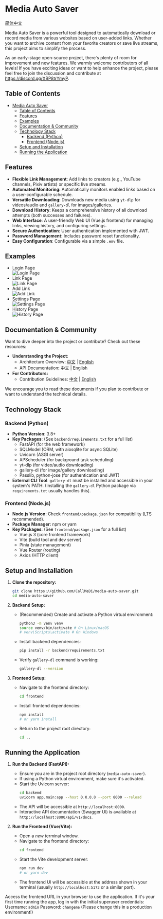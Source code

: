 # Media Auto Saver

[简体中文](README.zh-CN.md)

Media Auto Saver is a powerful tool designed to automatically download or record media from various websites based on user-added links. Whether you want to archive content from your favorite creators or save live streams, this project aims to simplify the process.

As an early-stage open-source project, there's plenty of room for improvement and new features. We warmly welcome contributors of all levels! If you have exciting ideas or want to help enhance the project, please feel free to join the discussion and contribute at https://discord.gg/XBP8trYmyP.

## Table of Contents

- [Media Auto Saver](#media-auto-saver)
  - [Table of Contents](#table-of-contents)
  - [Features](#features)
  - [Examples](#examples)
  - [Documentation \& Community](#documentation--community)
  - [Technology Stack](#technology-stack)
    - [Backend (Python)](#backend-python)
    - [Frontend (Node.js)](#frontend-nodejs)
  - [Setup and Installation](#setup-and-installation)
  - [Running the Application](#running-the-application)

## Features

*   **Flexible Link Management**: Add links to creators (e.g., YouTube channels, Pixiv artists) or specific live streams.
*   **Automated Monitoring**: Automatically monitors enabled links based on a user-configurable schedule.
*   **Versatile Downloading**: Downloads new media using `yt-dlp` for videos/audio and `gallery-dl` for images/galleries.
*   **Download History**: Keeps a comprehensive history of all download attempts (both successes and failures).
*   **Web Interface**: A user-friendly Web UI (Vue.js frontend) for managing links, viewing history, and configuring settings.
*   **Secure Authentication**: User authentication implemented with JWT.
*   **Password Management**: Includes password reset functionality.
*   **Easy Configuration**: Configurable via a simple `.env` file.

## Examples

*   Login Page  
    ![Login Page](/docs/images/WebUI/登录页面.PNG)
*   Link Page  
    ![Link Page](/docs/images/WebUI/链接页面.PNG)
*   Add Link  
    ![Add Link](/docs/images/WebUI/添加链接.PNG)
*   Settings Page  
    ![Settings Page](/docs/images/WebUI/设置页面.PNG)
*   History Page  
    ![History Page](/docs/images/WebUI/下载历史.PNG)

## Documentation & Community

Want to dive deeper into the project or contribute? Check out these resources:

*   **Understanding the Project:**
    *   Architecture Overview: [中文](docs/ARCHITECTURE.zh-CN.md.md) | [English](docs/ARCHITECTURE.en.md)
    *   API Documentation: [中文](docs/API_DOCUMENTATION.zh-CN.md) | [English](docs/API_DOCUMENTATION.en.md)
*   **For Contributors:**
    *   Contribution Guidelines: [中文](docs/CONTRIBUTING.zh-CN.md) | [English](docs/CONTRIBUTING.en.md)

We encourage you to read these documents if you plan to contribute or want to understand the technical details.

## Technology Stack

### Backend (Python)

*   **Python Version**: 3.8+
*   **Key Packages**: (See `backend/requirements.txt` for a full list)
    *   FastAPI (for the web framework)
    *   SQLModel (ORM, with aiosqlite for async SQLite)
    *   Uvicorn (ASGI server)
    *   APScheduler (for background task scheduling)
    *   yt-dlp (for video/audio downloading)
    *   gallery-dl (for image/gallery downloading)
    *   Passlib, python-jose (for authentication and JWT)
*   **External CLI Tool**: `gallery-dl` must be installed and accessible in your system's PATH. (Installing the `gallery-dl` Python package via `requirements.txt` usually handles this).

### Frontend (Node.js)

*   **Node.js Version**: Check `frontend/package.json` for compatibility (LTS recommended).
*   **Package Manager**: npm or yarn
*   **Key Packages**: (See `frontend/package.json` for a full list)
    *   Vue.js 3 (core frontend framework)
    *   Vite (build tool and dev server)
    *   Pinia (state management)
    *   Vue Router (routing)
    *   Axios (HTTP client)

## Setup and Installation

1.  **Clone the repository:**
    ```bash
    git clone https://github.com/CallMeDi/media-auto-saver.git 
    cd media-auto-saver
    ```

2.  **Backend Setup:**
    *   (Recommended) Create and activate a Python virtual environment:
        ```bash
        python3 -m venv venv
        source venv/bin/activate # On Linux/macOS
        # venv\Scripts\activate # On Windows
        ```
    *   Install backend dependencies:
        ```bash
        pip install -r backend/requirements.txt
        ```
    *   Verify `gallery-dl` command is working:
        ```bash
        gallery-dl --version
        ```

3.  **Frontend Setup:**
    *   Navigate to the frontend directory:
        ```bash
        cd frontend
        ```
    *   Install frontend dependencies:
        ```bash
        npm install
        # or yarn install
        ```
    *   Return to the project root directory:
        ```bash
        cd ..
        ```

## Running the Application

1.  **Run the Backend (FastAPI):**
    *   Ensure you are in the project root directory (`media-auto-saver`).
    *   If using a Python virtual environment, make sure it's activated.
    *   Start the Uvicorn server:
        ```bash
        cd backend
        uvicorn app.main:app --host 0.0.0.0 --port 8000 --reload
        ```
    *   The API will be accessible at `http://localhost:8000`.
    *   Interactive API documentation (Swagger UI) is available at `http://localhost:8000/api/v1/docs`.

2.  **Run the Frontend (Vue/Vite):**
    *   Open a *new* terminal window.
    *   Navigate to the frontend directory:
        ```bash
        cd frontend
        ```
    *   Start the Vite development server:
        ```bash
        npm run dev
        # or yarn dev
        ```
    *   The frontend UI will be accessible at the address shown in your terminal (usually `http://localhost:5173` or a similar port).

Access the frontend URL in your browser to use the application. If it's your first time running the app, log in with the initial superuser credentials:
Username: `admin`
Password: `changeme` (Please change this in a production environment!)
